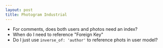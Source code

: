 ```yaml
---
layout: post
title: Photogram Industrial
---
```


 - For comments, does both users and photos need an index?
 - When do I need to reference "Foreign Key"
 - Do I just use `inverse_of: 'author'` to reference phots in user model?